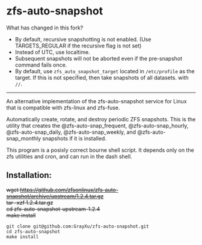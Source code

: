 # zfs-auto-snapshot

What has changed in this fork?
- By default, recursive snapshotting is not enabled. (Use TARGETS_REGULAR if the recursive flag is not set)
- Instead of UTC, use localtime.
- Subsequent snapshots will not be aborted even if the pre-snapshot command fails once.
- By default, use `zfs_auto_snapshot_target` located in `/etc/profile` as the target. If this is not specified, then take snapshots of all datasets. with `//`.

---

An alternative implementation of the zfs-auto-snapshot service for Linux
that is compatible with zfs-linux and zfs-fuse.

Automatically create, rotate, and destroy periodic ZFS snapshots. This is
the utility that creates the @zfs-auto-snap_frequent, @zfs-auto-snap_hourly,
@zfs-auto-snap_daily, @zfs-auto-snap_weekly, and @zfs-auto-snap_monthly
snapshots if it is installed.

This program is a posixly correct bourne shell script.  It depends only on
the zfs utilities and cron, and can run in the dash shell.


Installation:
-------------

~~wget https://github.com/zfsonlinux/zfs-auto-snapshot/archive/upstream/1.2.4.tar.gz  
tar -xzf 1.2.4.tar.gz  
cd zfs-auto-snapshot-upstream-1.2.4  
make install~~

```
git clone git@github.com:GrayXu/zfs-auto-snapshot.git
cd zfs-auto-snapshot
make install
```